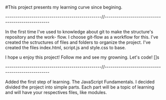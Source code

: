 #This project presents my learning curve since begining.

------------------------------------------------//--------------------------------------------------

In the first time I've used to knowledge about git to make the structure's repository and the work-
flow.
I choose git-flow as a workflow for this.
I've created the sctructures of files and folders to organize the project.
I've created the files index.html, script.js and style.css to base.

I hope u enjoy this project!
Follow me and see my growning.
Let's code! []s

------------------------------------------------//--------------------------------------------------

Added the first step of learning. The JavaScript Fundamentals.
I decided divided the project into simple parts.
Each part will be a topic of learning and will have your respectives files, like modules.
